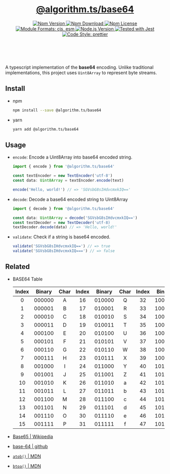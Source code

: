 <header>
  <h1 align="center">
    <a href="https://github.com/guanghechen/algorithm.ts/tree/main/packages/base64#readme">@algorithm.ts/base64</a>
  </h1>
  <div align="center">
    <a href="https://www.npmjs.com/package/@algorithm.ts/base64">
      <img
        alt="Npm Version"
        src="https://img.shields.io/npm/v/@algorithm.ts/base64.svg"
      />
    </a>
    <a href="https://www.npmjs.com/package/@algorithm.ts/base64">
      <img
        alt="Npm Download"
        src="https://img.shields.io/npm/dm/@algorithm.ts/base64.svg"
      />
    </a>
    <a href="https://www.npmjs.com/package/@algorithm.ts/base64">
      <img
        alt="Npm License"
        src="https://img.shields.io/npm/l/@algorithm.ts/base64.svg"
      />
    </a>
    <a href="#install">
      <img
        alt="Module Formats: cjs, esm"
        src="https://img.shields.io/badge/module_formats-cjs%2C%20esm-green.svg"
      />
    </a>
    <a href="https://github.com/nodejs/node">
      <img
        alt="Node.js Version"
        src="https://img.shields.io/node/v/@algorithm.ts/base64"
      />
    </a>
    <a href="https://github.com/facebook/jest">
      <img
        alt="Tested with Jest"
        src="https://img.shields.io/badge/tested_with-jest-9c465e.svg"
      />
    </a>
    <a href="https://github.com/prettier/prettier">
      <img
        alt="Code Style: prettier"
        src="https://img.shields.io/badge/code_style-prettier-ff69b4.svg?style=flat-square"
      />
    </a>
  </div>
</header>
<br/>


A typescript implementation of the **base64** encoding. Unlike traditional implementations, this
project uses `Uint8Array` to represent byte streams.


## Install

* npm

  ```bash
  npm install --save @algorithm.ts/base64
  ```

* yarn

  ```bash
  yarn add @algorithm.ts/base64
  ```


## Usage


* `encode`: Encode a Uint8Array into base64 encoded string.

  ```typescript
  import { encode } from '@algorithm.ts/base64'

  const textEncoder = new TextEncoder('utf-8')
  const data: Uint8Array = textEncoder.encode(text)

  encode('Hello, world!') // => 'SGVsbG8sIHdvcmxkIQ=='
  ```

* `decode`: Decode a base64 encoded string to Uint8Array

  ```typescript
  import { decode } from '@algorithm.ts/base64'

  const data: Uint8Array = decode('SGVsbG8sIHdvcmxkIQ==') 
  const textDecoder = new TextDecoder('utf-8)
  textDecoder.decode(data) // => 'Hello, world!'
  ```

* `validate`: Check if a string is base64 encoded.

  ```typescript
  validate('SGVsbG8sIHdvcmxkIQ==') // => true
  validate('SGVsbG8sIHdvcmxkIQ===') // => false
  ```


## Related

* BASE64 Table

  Index | Binary  | Char  | Index | Binary  | Char  | Index | Binary  | Char  | Index | Binary  | Char
  :----:|:-------:|:-----:|:-----:|:-------:|:-----:|:-----:|:-------:|:-----:|:-----:|:-------:|:-----
   0    | 000000  | A     | 16    | 010000  | Q     | 32    | 100000  | g     | 48    | 110000  | w
   1    | 000001  | B     | 17    | 010001  | R     | 33    | 100001  | h     | 49    | 110001  | x
   2    | 000010  | C     | 18    | 010010  | S     | 34    | 100010  | i     | 50    | 110010  | y
   3    | 000011  | D     | 19    | 010011  | T     | 35    | 100011  | j     | 51    | 110011  | z
   4    | 000100  | E     | 20    | 010100  | U     | 36    | 100100  | k     | 52    | 110100  | 0
   5    | 000101  | F     | 21    | 010101  | V     | 37    | 100101  | l     | 53    | 110101  | 1
   6    | 000110  | G     | 22    | 010110  | W     | 38    | 100110  | m     | 54    | 110110  | 2
   7    | 000111  | H     | 23    | 010111  | X     | 39    | 100111  | n     | 55    | 110111  | 3
   8    | 001000  | I     | 24    | 011000  | Y     | 40    | 101000  | o     | 56    | 111000  | 4
   9    | 001001  | J     | 25    | 011001  | Z     | 41    | 101001  | p     | 57    | 111001  | 5
   10   | 001010  | K     | 26    | 011010  | a     | 42    | 101010  | q     | 58    | 111010  | 6
   11   | 001011  | L     | 27    | 011011  | b     | 43    | 101011  | r     | 59    | 111011  | 7
   12   | 001100  | M     | 28    | 011100  | c     | 44    | 101100  | s     | 60    | 111100  | 8
   13   | 001101  | N     | 29    | 011101  | d     | 45    | 101101  | t     | 61    | 111101  | 9
   14   | 001110  | O     | 30    | 011110  | e     | 46    | 101110  | u     | 62    | 111110  | +
   15   | 001111  | P     | 31    | 011111  | f     | 47    | 101111  | v     | 63    | 111111  | /




* [Base65 | Wikipedia](https://en.wikipedia.org/wiki/Base64)
* [base-64 | github](https://github.com/mathiasbynens/base64)
* [`atob()` | MDN](https://developer.mozilla.org/en-US/docs/Web/API/atob)
* [`btoa()` | MDN](https://developer.mozilla.org/en-US/docs/Web/API/btoa)


[homepage]: https://github.com/guanghechen/algorithm.ts/tree/main/packages/base64#readme
